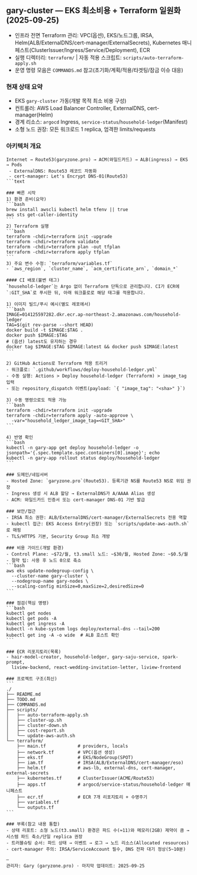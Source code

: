 ## gary-cluster — EKS 최소비용 + Terraform 일원화 (2025-09-25)

- 인프라 전면 Terraform 관리: VPC(옵션), EKS/노드그룹, IRSA, Helm(ALB/ExternalDNS/cert-manager/ExternalSecrets), Kubernetes 매니페스트(ClusterIssuer/Ingress/Service/Deployment), ECR
- 실행 디렉터리: `terraform/` | 자동 적용 스크립트: `scripts/auto-terraform-apply.sh`
- 운영 명령 모음은 `COMMANDS.md` 참고(초기화/계획/적용/타겟팅/잠금 이슈 대응)

### 현재 상태 요약

- EKS `gary-cluster` 가동(개발 목적 최소 비용 구성)
- 컨트롤러: AWS Load Balancer Controller, ExternalDNS, cert-manager(Helm)
- 경계 리소스: `argocd` Ingress, `service-status`/`household-ledger`(Manifest)
- 소형 노드 권장: 모든 워크로드 1 replica, 엄격한 limits/requests

### 아키텍처 개요

````text
Internet → Route53(garyzone.pro) → ACM(와일드카드) → ALB(ingress) → EKS → Pods
 - ExternalDNS: Route53 레코드 자동화
 - cert-manager: Let's Encrypt DNS-01(Route53)
```text

### 빠른 시작
1) 환경 준비(요약)
```bash
brew install awscli kubectl helm tfenv || true
aws sts get-caller-identity
```
2) Terraform 실행
```bash
terraform -chdir=terraform init -upgrade
terraform -chdir=terraform validate
terraform -chdir=terraform plan -out tfplan
terraform -chdir=terraform apply tfplan
```
3) 주요 변수 수정: `terraform/variables.tf`
- `aws_region`, `cluster_name`, `acm_certificate_arn`, `domain_*`

#### CI 배포(불변 태그)
`household-ledger`는 Argo 없이 Terraform 단독으로 관리합니다. CI가 ECR에 `:GIT_SHA`로 푸시한 뒤, 아래 워크플로로 해당 태그를 적용합니다.

1) 이미지 빌드/푸시 예시(별도 레포에서)
```bash
IMAGE=014125597282.dkr.ecr.ap-northeast-2.amazonaws.com/household-ledger
TAG=$(git rev-parse --short HEAD)
docker build -t $IMAGE:$TAG .
docker push $IMAGE:$TAG
# (옵션) latest도 유지하는 경우
docker tag $IMAGE:$TAG $IMAGE:latest && docker push $IMAGE:latest
```

2) GitHub Actions로 Terraform 적용 트리거
- 워크플로: `.github/workflows/deploy-household-ledger.yml`
- 수동 실행: Actions > Deploy household-ledger (Terraform) > image_tag 입력
- 또는 repository_dispatch 이벤트(payload: `{ "image_tag": "<sha>" }`)

3) 수동 명령으로도 적용 가능
```bash
terraform -chdir=terraform init -upgrade
terraform -chdir=terraform apply -auto-approve \
  -var="household_ledger_image_tag=<GIT_SHA>"
```

4) 반영 확인
```bash
kubectl -n gary-app get deploy household-ledger -o jsonpath='{.spec.template.spec.containers[0].image}'; echo
kubectl -n gary-app rollout status deploy/household-ledger
```

### 도메인/네임서버
- Hosted Zone: `garyzone.pro`(Route53). 등록기관 NS를 Route53 NS로 위임 권장
- Ingress 생성 시 ALB 할당 → ExternalDNS가 A/AAAA Alias 생성
- ACM: 와일드카드 인증서 또는 cert-manager DNS-01 기반 발급

### 보안/접근
- IRSA 최소 권한: ALB/ExternalDNS/cert-manager/ExternalSecrets 전용 역할
- kubectl 접근: EKS Access Entry(권장) 또는 `scripts/update-aws-auth.sh`로 매핑
- TLS/HTTPS 기본, Security Group 최소 개방

### 비용 가이드(개발 환경)
- Control Plane: ~$72/월, t3.small 노드: ~$30/월, Hosted Zone: ~$0.5/월
- 절약 팁: 사용 후 노드 0으로 축소
```bash
aws eks update-nodegroup-config \
  --cluster-name gary-cluster \
  --nodegroup-name gary-nodes \
  --scaling-config minSize=0,maxSize=2,desiredSize=0
```

### 점검(핵심 명령)
```bash
kubectl get nodes
kubectl get pods -A
kubectl get ingress -A
kubectl -n kube-system logs deploy/external-dns --tail=200
kubectl get ing -A -o wide  # ALB 호스트 확인
```

### ECR 리포지토리(목록)
- hair-model-creator, household-ledger, gary-saju-service, spark-prompt,
  liview-backend, react-wedding-invitation-letter, liview-frontend

### 프로젝트 구조(최신)
```
./
├── README.md
├── TODO.md
├── COMMANDS.md
├── scripts/
│   ├── auto-terraform-apply.sh
│   ├── cluster-up.sh
│   ├── cluster-down.sh
│   ├── cost-report.sh
│   └── update-aws-auth.sh
└── terraform/
    ├── main.tf            # providers, locals
    ├── network.tf         # VPC(옵션 생성)
    ├── eks.tf             # EKS/NodeGroup(SPOT)
    ├── iam.tf             # IRSA(ALB/ExternalDNS/cert-manager/eso)
    ├── helm.tf            # aws-lb, external-dns, cert-manager, external-secrets
    ├── kubernetes.tf      # ClusterIssuer(ACME/Route53)
    ├── apps.tf            # argocd/service-status/household-ledger 매니페스트
    ├── ecr.tf             # ECR 7개 리포지토리 + 수명주기
    ├── variables.tf
    └── outputs.tf
```

### 부록(참고 내용 통합)
- 상태 리포트: 소형 노드(t3.small) 환경은 파드 수(≈11)와 메모리(2GB) 제약이 큼 → 시스템 파드 축소/단일 replica 권장
- 트러블슈팅 순서: 파드 상태 → 이벤트 → 로그 → 노드 리소스(Allocated resources)
- cert-manager 주의: IRSA/ServiceAccount 필수, DNS 전파 대기 정상(5~10분)

—
관리자: Gary (garyzone.pro) · 마지막 업데이트: 2025-09-25
````
